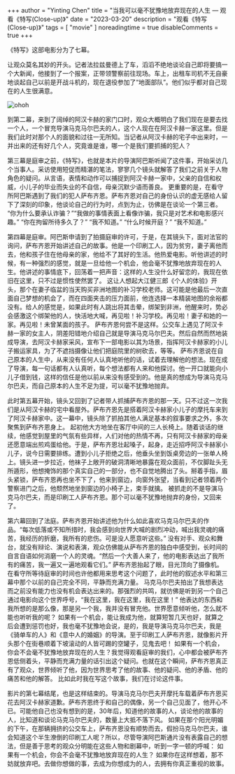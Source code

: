 +++
author = "Yinting Chen"
title = "当我可以毫不犹豫地放弃现在的人生 — 观看《特写(Close-up)》"
date = "2023-03-20"
description = "观看《特写(Close-up)》"
tags = [
    "movie"
]
noreadingtime = true
disableComments	= true
+++

《特写》这部电影分为了七幕。

让观众莫名其妙的开头。记者法拉兹曼德上了车，滔滔不绝地谈论自己即将要搞一个大新闻，他接到了一个报案，正带领警察前往现场。车上，出租车司机不无自豪地谈起自己以前是开战斗机的，现在退役参加了“地面部队”。他们似乎都对自己现在的人生很满意。

![ohoh](/images/posts/2023/03/20-close-up/okok.jpg "2023_0320_2149heihei")

到第二幕，来到了阔绰的阿汉卡赫的家门口时，观众大概明白了我们现在是要去找一个人，一个冒充导演马克马尔巴夫的人，这个人现在在阿汉卡赫一家这里。但是我们此时对那个人的面貌和过往一无所知。当记者从阿汉卡赫的宅子中出来时，一并出来的还有好几个人，究竟谁是谁，哪一个是我们要抓捕的犯人？

第三幕是庭审之前，《特写》，也就是本片的导演阿巴斯听闻了这件事，开始采访几个当事人。采访使用短促而精湛的笔法，寥寥几个镜头就解答了我们之前关于人物角色的疑问。从言语，表情和动作可以捕捉到阿汉卡赫一家中，父亲的自信和权威，小儿子的毕业而失业的不自信，母亲沉默少语而善良。
更重要的是，在看守所阿巴斯遇到了我们的犯人萨布齐恩。萨布齐恩对自己的身份认识的虚无感给人留下了深刻的印象，他谈论自己的行为时，点到为止，彷佛是在谈论一个第三者。
“你为什么要承认诈骗？”“我做的事情表面上看像诈骗，我只是对艺术和电影感兴趣。”
“你在拘留所待多久了？” “我不知道。”
“什么时候开庭？” “我不知道。”

第四幕是庭审。阿巴斯申请到了拍摄庭审的许可，于是，在其镜头下，面对法官的询问，萨布齐恩开始讲述自己的故事。他是一个印刷工人，因为贫穷，妻子离他而去，他和孩子住在他母亲的家，他给不了其好的生活。他热爱电影。听他讲述的时候，有一种强烈的感觉，就是一旦给他一个机会，他会毫不犹豫地放弃现在的人生。他讲述的事情底下，回荡着一把声音：这样的人生没什么好留恋的，我现在依旧在这里，只不过是惯性使然罢了。
这让人想起大江健三郎《个人的体验》开头，那个在妻子临盆的当天购买非洲地图的补习学校老师。这可能是他最后一次直面自己梦想的机会了，而在四面夹击的压力面前，他连选择一本精装地图的余裕都没有。给人的感觉是，如果此时有人跳出将其击晕，绑架到非洲，他醒来时，势必会感激这个绑架他的人，快活地大喊，再见啦！补习学校。再见啦！妻子和她的一家。再见啦！未曾某面的孩子。
萨布齐恩何尝不是这样。公交车上遇见了阿汉卡赫一家的女主人，阴差阳错地介绍自己就是导演马克马尔巴夫。然后自然而然地装成导演，去阿汉卡赫家采风，宣布下一部电影以其为场景，指挥阿汉卡赫家的小儿子搬运家具，为了不遮挡摄像让他们把庭院里的树砍去，等等。
萨布齐恩说在自己原本的人生中，从来没有任何人认真地听他的话，试着去理解他的想法。现在成了导演，每一句话都有人认真听，每个想法都有人来和他探讨。他一开口就能向小儿子借到钱，这样的信任是他以前从来没有感受到的。他是真的想成为导演马克马尔巴夫，而自己原本的人生不足为提，可以毫不犹豫地抛弃。

此时第五幕开始，镜头又回到了记者带人抓捕萨布齐恩的那一天。只不过这一次我们是从阿汉卡赫的宅中看屋外。萨布齐恩先是搭着阿汉卡赫家小儿子的摩托车来到了阿汉卡赫家中。这一幕中，镜头除了抓拍其他人满足基本的叙事要求之外，多次聚焦到萨布齐恩身上。
起初他大方地坐在客厅中间的三人长椅上。随着谈话的继续，他感觉到屋里的气氛有些异样，人们对他的热情不再，只有阿汉卡赫家的母亲还愿意端出煎鸡蛋给他。于是，萨布齐恩壮起嗓子，起身，走近招呼阿汉卡赫家小儿子，说今日需要排练。遭到小儿子拒绝之后，他垂头坐到饭桌旁边的一张单人椅上。镜头进一步拉近，他袜子上敞开的破洞清晰地暴露在观众面前，不仅脚趾头无所遁形，他想掩饰的那个真实自己的一部分，也不自觉地腾出了头。掰着手指，眉头紧锁，萨布齐恩再也坐不下了，他来到窗边，向窗外张望，当看到记者领着两个警察进门之后，他颓然地坐到窗边的小椅子上，束手就擒。
被抓走的不是导演马克马尔巴夫，而是印刷工人萨布齐恩。那个可以毫不犹豫地抛弃的身份，又回来了。

第六幕回到了法庭。萨布齐恩开始讲述他为什么如此喜欢马克马尔巴夫的作品。“每次低落或不知所措时，我会感到向世界大喊的剧烈冲动，喊出我灵魂的痛苦，我经历的折磨，我所有的悲伤。可是没人愿意听这些。” 没有对手、观众和舞台，就没有辩论、演说和表演，观众仿佛能从萨布齐恩的独白中感受到，长时间的自言自语如何消磨一个人的灵魂。“然后一个大善人来了，他的电影表达出了我所有的痛苦，我一遍又一遍地观看它们。” 萨布齐恩抬起了眼，目光顶向了摄像机。在看守所等待庭审的时间也许他都用来思考这个问题了，此时他的叙述水平和第三幕中那个以前的自己完全不同，平静而充满力量。
马克马尔巴夫拍出了我想表达而之前没有能力也没有机会表达出来的。那强烈的共鸣，就彷佛是听到另一个自己通过电影向这个世界呼号，“我在这里，我在这里，我在这里！” 他表达的东西和我所想的是那么像，那是另一个我，我并没有冒充他。世界愿意倾听他，怎么就不能也听听我的呢？
如果有一个机会，能让我成为他，就算短暂几天也好，就算之后会遭到惩罚也好，我也毫不犹豫地会说，是的，我是导演马克马尔巴夫，我是《骑单车的人》和《意中人的婚姻》的导演。至于印刷工人萨布齐恩，就像影片开头那个在街巷顺着下坡滚动的人皆可踢的空罐子，见鬼去吧！
如果有一个机会，你会不会毫不犹豫地放弃现在的人生？我觉得观看庭审的我们，心中都会被萨布齐恩低侧着头，平静而充满力量的话引出这个疑问。也就在这个瞬间，萨布齐恩真正有了观众，世界倾听了他，因为世界思考了他的故事、他的疑问、他的矛盾、他的痛苦和他的解答。
比如此时我在写这个故事，我们在讨论这件事。

影片的第七幕结尾，也是这样结束的。导演马克马尔巴夫开摩托车载着萨布齐恩买花去阿汉卡赫家道歉。萨布齐恩终于和自己的偶像，另一个自己见面了，他开心不已。可能他自己也没有想到的是，30年后，知道他的故事的人，谈论他的故事的人，比知道和谈论马克马尔巴夫的，数量上大抵不落下风。
如果在那个阳光明媚的下午，在那辆拥挤的公交车上，萨布齐恩没有顺势而去，假扮马克马尔巴夫，谁会知道这个半生潦倒的印刷工人呢？所以，尽管导演阿巴斯通片没有表露自己的想法，但是善于思考的观众分明能在这些人物和剧幕中，听到一字一顿的呼喊：
如果有一个机会，你会不会毫不犹豫地放弃现在的人生？
如果你在这样想着，那不妨就放弃吧。去做你想做的事，去成为你想成为的人，去拥有你真正重视的故事。

